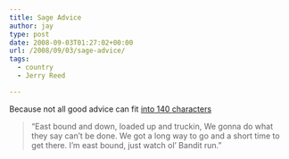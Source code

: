 ```yaml
---
title: Sage Advice
author: jay
type: post
date: 2008-09-03T01:27:02+00:00
url: /2008/09/03/sage-advice/
tags:
  - country
  - Jerry Reed

---
```

Because not all good advice can fit [into 140 characters][1]

> “East bound and down, loaded up and truckin, We gonna do what they say can’t be done. We got a long way to go and a short time to get there. I’m east bound, just watch ol’ Bandit run.”

 [1]: http://twitter.com/jasonadamyoung/statuses/907481790